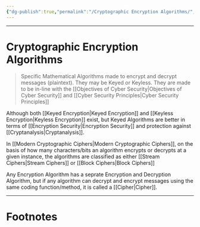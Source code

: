 ```yaml
---
{"dg-publish":true,"permalink":"/Cryptographic Encryption Algorithms/","tags":["Academics","CyberSec"]}
---
```



---
# Cryptographic Encryption Algorithms
> Specific Mathematical Algorithms made to encrypt and decrypt messages (plaintext). They may be Keyed or Keyless. They are made to be in-line with the [[Objectives of Cyber Security\|Objectives of Cyber Security]] and [[Cyber Security Principles\|Cyber Security Principles]]

Although both [[Keyed Encryption\|Keyed Encryption]] and [[Keyless Encryption\|Keyless Encryption]] exist, but Keyed Algorithms are better in terms of [[Encryption Security\|Encryption Security]] and protection against [[Cryptanalysis\|Cryptanalysis]].

In [[Modern Cryptographic Ciphers\|Modern Cryptographic Ciphers]], on the basis of how many characters/bits an algorithm encrypts or decrypts at a given instance, the algorithms are classified as either [[Stream Ciphers\|Stream Ciphers]] or [[Block Ciphers\|Block Ciphers]]

Any Encryption Algorithm has a seprate Encryption and Decryption Algorithm, but if any algorithm can decrypt and encrypt messages using the same coding function/method, it is called a [[Cipher\|Cipher]]. 

---
# Footnotes
